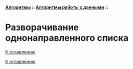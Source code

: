 **[Алгоритмы](../../README.md#алгоритмы) :: [Алгоритмы работы с данными](../../README.md#алгоритмы-работы-с-данными) ::**
# Разворачивание однонаправленного списка

<!--

-->

[К оглавлению](../../README.md#алгоритмы-работы-с-данными)



[К оглавлению](../../README.md#алгоритмы-работы-с-данными)

